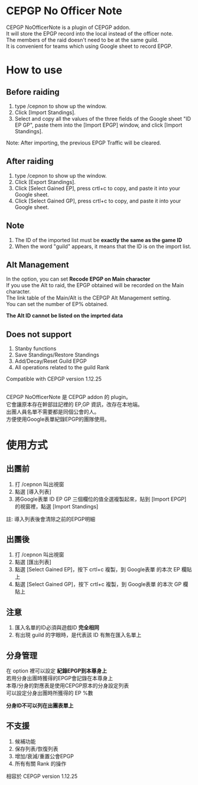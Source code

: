 # CEPGP No Officer Note

CEPGP NoOfficerNote is a plugin of CEPGP addon.\
It will store the EPGP record into the local instead of the officer note.\
The members of the raid doesn't need to be at the same guild.\
It is convenient for teams which using Google sheet to record EPGP.

# How to use
## Before raiding
1. type /cepnon to show up the window.
2. Click [Import Standings].
3. Select and copy all the values of the three fields of the Google sheet "ID EP GP", paste them into the [Import EPGP] window, and click [Import Standings].

Note: After importing, the previous EPGP Traffic will be cleared.

## After raiding
1. type /cepnon to show up the window.
2. Click [Export Standings]. 
3. Click [Select Gained EP], press crtl+c to copy, and paste it into your Google sheet.
4. Click [Select Gained GP], press crtl+c to copy, and paste it into your Google sheet.

## Note
1. The ID of the imported list must be **exactly the same as the game ID**
2. When the word "guild" appears, it means that the ID is on the import list.

## Alt Management
In the option, you can set **Recode EPGP on Main character**\
If you use the Alt to raid, the EPGP obtained will be recorded on the Main character.\
The link table of the Main/Alt is the CEPGP Alt Management setting.\
You can set the number of EP% obtained.

**The Alt ID cannot be listed on the imprted data**

## Does not support
1. Stanby functions
2. Save Standings/Restore Standings
3. Add/Decay/Reset Guild EPGP
4. All operations related to the guild Rank

Compatible with CEPGP version 1.12.25

##

CEPGP NoOfficerNote 是 CEPGP addon 的 plugin。\
它會讓原本存在幹部註記裡的 EP,GP 資訊，改存在本地端。\
出團人員名單不需要都是同個公會的人。\
方便使用Google表單紀錄EPGP的團隊使用。

# 使用方式
## 出團前
1. 打 /cepnon 叫出視窗
2. 點選 [導入列表] 
3. 將Google表單 ID EP GP 三個欄位的值全選複製起來，貼到 [Import EPGP] 的視窗裡，點選 [Import Standings]

註: 導入列表後會清除之前的EPGP明細

## 出團後
1. 打 /cepnon 叫出視窗
2. 點選 [匯出列表]
3. 點選 [Select Gained EP]，按下 crtl+c 複製，到 Google表單 的本次 EP 欄貼上
4. 點選 [Select Gained GP]，按下 crtl+c 複製，到 Google表單 的本次 GP 欄貼上

## 注意
1. 匯入名單的ID必須與遊戲ID **完全相同**
2. 有出現 guild 的字眼時，是代表該 ID 有無在匯入名單上

## 分身管理
在 option 裡可以設定 **紀錄EPGP到本尊身上**\
若用分身出團時獲得的EPGP會記錄在本尊身上\
本尊/分身的對應表是使用CEPGP原本的分身設定列表\
可以設定分身出團時所獲得的 EP %數

**分身ID不可以列在出團表單上**

## 不支援
1. 候補功能
2. 保存列表/恢復列表
3. 增加/衰減/重置公會EPGP
4. 所有有關 Rank 的操作

相容於 CEPGP version 1.12.25
